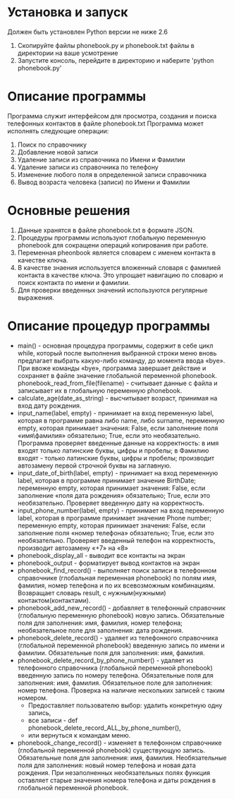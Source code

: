 Установка и запуск
======================
Должен быть установлен Python версии не ниже 2.6 
1. Скопируйте файлы phonebook.py и phonebook.txt файлы в директории на ваше усмотрение
2. Запустите консоль, перейдите в директорию и наберите 'python phonebook.py' 

Описание программы
====================
Программа служит интерфейсом для просмотра, создания и поиска телефонных контактов в файле phonebook.txt
Программа может исполнять следующие операции:
1. Поиск по справочнику 
2. Добавление новой записи
3. Удаление записи из справочника по Имени и Фамилии
4. Удаление записи из справочника по телефону
5. Изменение любого поля в определенной записи справочника
6. Вывод возраста человека (записи) по Имени и Фамилии

Основные решения
=====================
1. Данные хранятся в файле phonebook.txt в формате JSON.
2. Процедуры программы используют глобальную переменную phonebook для сокращени операций копирования при работе.
3. Переменная pheonbook является словарем с именем контакта в качестве ключа.
4. В качестве знаения используется вложенный словаря с фамилией контакта в качестве ключа. Это упрощает навигацию по словарю и поиск контакта по имени и фамилии.
5. Для проверки введенных значений используются регулярные выражения.

Описание процедур программы
=============================
 * main() - основная процедура программы, содержит в себе цикл while, который после выполнения выбранной строки меню вновь предлагает выбрать какую-либо команду, до момента ввода «bye». При ввоже команды «bye», программа завершает действие и сохраняет в файле значение глобальной переменной phonebook. phonebook_read_from_file(filename) - считывает данные с файла и записывает их в глобальную переменную phonebook.
 * сalculate_age(date_as_string) - высчитывает возраст, принимая на вход дату рождения. 
 * input_name(label, empty) - принимает на вход переменную label, которая в программе равна либо name, либо surname, переменную empty, которая принимает значения: False, если заполнение поля «имя\фамилия» обязательно; True, если это необязательно. Программа проверяет введенные данные на корректность: в имя входят только латинские буквы, цифры и пробелы;  в Фамилию входят - только латинские буквы, цифры и пробелы; производит автозамену первой строчной буквы на заглавную.
 * input_date_of_birth(label, empty) - принимает на вход переменную label, которая в программе принимает значение BirthDate; переменную empty, которая принимает значения: False, если заполнение «поля дата рождения» обязательно; True, если это необязательно. Проверяет введенную дату на корректность.
 * input_phone_number(label, empty) - принимает на вход переменную label, которая в программе принимает значение Phone number; переменную empty, которая принимает значения: False, если заполнение поля «номер телефона» обязательно; True, если это необязательно. Проверяет введенный телефон на корректность, производит автозамену «+7» на «8»
 * phonebook_display_all - выводит все контакты на экран
 * phonebook_output - форматирует вывод контактов на экран
 * phonebook_find_record() - выполняет поиск записи в телефонном справочнике (глобальная переменная phonebook) по полям имя, фамилия, номер телефона и по их всевозможным комбинациям. Возвращает словарь result, с нужным(нужными) контактом(контактами).
 * phonebook_add_new_record() - добавляет в телефонный справочник (глобальную переменную phonebook) новую запись. Обязательные поля для заполнения: имя, фамилия, номер телефона; необязательное поле для заполнения: дата рождения.
 * phonebook_delete_record() - удаляет из телефонного справочника (глобальной переменной phonebook) введенную запись по имени и фамилии. Обязательные поля для заполнения: имя, фамилия.
 * phonebook_delete_record_by_phone_number() - удаляет из телефонного справочника (глобальной переменной phonebook) введенную запись по номеру телефона. Обязательные поля для заполнения: имя, фамилия. Обязательное поле для заполнения: номер телефона. Проверка на наличие нескольких записей с таким номером. 
    * 	Предоставляет пользователю выбор: удалить конкретную одну запись, 
    * 	все записи -  def phonebook_delete_record_ALL_by_phone_number(), 
    * 	или вернуться к командам меню.
 * phonebook_change_record() - изменяет в телефонном справочнике (глобальной переменной phonebook) существующую запись. Обязательные поля для заполнения: имя, фамилия. Необязательные поля для заполнения: новый номер телефона и новая дата рождения. При незаполненных необязательных полях функция оставляет старые значения номера телефона и даты рождения в глобальной переменной phonebook.
 

